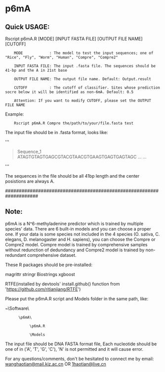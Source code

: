# p6mA
## Quick USAGE: 
Rscript p6mA.R \[MODE\] \[INPUT FASTA FILE\] \[OUTPUT FILE NAME\] \[CUTOFF\]

        MODE            : The model to test the input sequences; one of "Rice", "Fly", "Worm", "Human", "Compre", "Compre2"
        
        INPUT FASTA FILE: The input .fasta file. The sequences should be 41-bp and the A in 21st base
        
        OUTPUT FILE NAME: The output file name. Default: Output.result
        
        CUTOFF          : The cutoff of classifier. Sites whose prediction socre below it will be identified as non-6mA. Default: 0.5

        Attention: If you want to modify CUTOFF, please set the OUTPUT FILE NAME

Example: 

        Rscript p6mA.R Compre the/path/to/your/file.fasta test

The input file should be in .fasta format, looks like:

'''
>Sequence_1
ATAGTGTAGTGAGCGTACGTAACGTGAAGTGAGTGAGTAGC
... ...

'''

The sequences in the file should be all 41bp length and the center posistions are always A.

####################################################################

## Note:

p6mA is a N^6-methyladenine predictor which is trained by multiple species' data. There are 6 built-in models and you can choose a proper one. If your data is some species not included in the 4 species (O. sativa, C. elegans, D. melanogaster and H. sapiens), you can choose the Compre or Compre2 model. Compre model is trained by comprehensive samples without redunction of dedundancy and Compre2 model is trained by non-redundant comprehensive dataset.

These R packages should be pre-installed:

magrittr
stringr
Biostrings
xgboost

RTFE(installed by devtools' install.github() function from 'https://github.com/ritianjiang/RTFE')

Please put the p6mA.R script and Models folder in the same path, like:

~\Software\

          \p6mA\
          
               \p6mA.R
               
               \Models

The input file should be DNA FASTA format file, Each nucleotide should be one of in ('A', 'T', 'G', 'C'), 'N' is not permitted and it will cause error.

For any questions/comments, don't be hesitated to connect me by email: wanghaotian@mail.kiz.ac.cn OR 1haotian@live.cn
